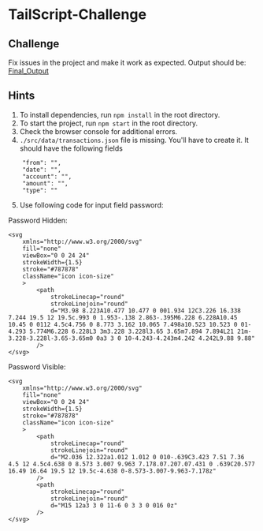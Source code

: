 # TailScript-Challenge

## Challenge

Fix issues in the project and make it work as expected.
Output should be: [Final_Output](./VEP-Banking.pdf)

## Hints

1. To install dependencies, run `npm install` in the root directory.
2. To start the project, run `npm start` in the root directory.
3. Check the browser console for additional errors.
4. `./src/data/transactions.json` file is missing. You'll have to create it. It should have the following fields

```
    "from": "",
    "date": "",
    "account": "",
    "amount": "",
    "type": ""
```

5. Use following code for input field password:

Password Hidden:

```
<svg
    xmlns="http://www.w3.org/2000/svg"
    fill="none"
    viewBox="0 0 24 24"
    strokeWidth={1.5}
    stroke="#787878"
    className="icon icon-size"
    >
        <path
            strokeLinecap="round"
            strokeLinejoin="round"
            d="M3.98 8.223A10.477 10.477 0 001.934 12C3.226 16.338 7.244 19.5 12 19.5c.993 0 1.953-.138 2.863-.395M6.228 6.228A10.45 10.45 0 0112 4.5c4.756 0 8.773 3.162 10.065 7.498a10.523 10.523 0 01-4.293 5.774M6.228 6.228L3 3m3.228 3.228l3.65 3.65m7.894 7.894L21 21m-3.228-3.228l-3.65-3.65m0 0a3 3 0 10-4.243-4.243m4.242 4.242L9.88 9.88"
        />
</svg>
```

Password Visible:

```
<svg
    xmlns="http://www.w3.org/2000/svg"
    fill="none"
    viewBox="0 0 24 24"
    strokeWidth={1.5}
    stroke="#787878"
    className="icon icon-size"
    >
        <path
            strokeLinecap="round"
            strokeLinejoin="round"
            d="M2.036 12.322a1.012 1.012 0 010-.639C3.423 7.51 7.36 4.5 12 4.5c4.638 0 8.573 3.007 9.963 7.178.07.207.07.431 0 .639C20.577 16.49 16.64 19.5 12 19.5c-4.638 0-8.573-3.007-9.963-7.178z"
        />
        <path
            strokeLinecap="round"
            strokeLinejoin="round"
            d="M15 12a3 3 0 11-6 0 3 3 0 016 0z"
        />
</svg>
```
